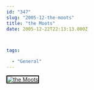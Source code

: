 ```yaml
---
id: "347"
slug: "2005-12-the-moots"
title: "the Moots"
date: 2005-12-22T22:13:13.000Z



tags:

  - "General"
---
```

<div class="sqs-html-content">
  <div style="float: left; margin-right: 10px; margin-bottom: 10px;"> <a href="http://www.flickr.com/photos/mclazarus/76443648/" title="the Moots"><img src="http://static.flickr.com/9/76443648_d5270d4f86_m.jpg" alt="the Moots" style="border: solid 2px #000000;" /></a>
</div>
<p><br clear="all" /></p>
</div>
